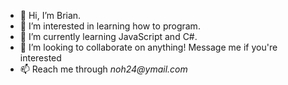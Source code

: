 - 👋 Hi, I’m Brian.
- 👀 I’m interested in learning how to program.
- 🌱 I’m currently learning JavaScript and C#.
- 💞️ I’m looking to collaborate on anything! Message me if you're interested
- 📫 Reach me through _noh24@ymail.com_

<!---
noh24/noh24 is a ✨ special ✨ repository because its `README.md` (this file) appears on your GitHub profile.
You can click the Preview link to take a look at your changes.
--->
